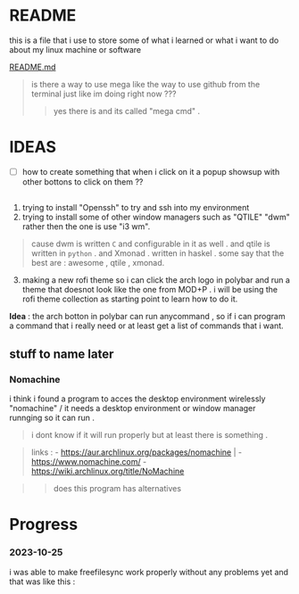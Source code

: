 # README 
this is a file that i use to store some of what i learned or what i want to do about my linux machine or software

[README.md](https://github.com/crisslokman/arch/blob/main/README.md)



> is there a way to use mega like the way to use github from the terminal just like im doing right now ??? 
> >  yes there is and its called "mega cmd" .

# IDEAS 

- [ ] how to create something that when i click on it a popup showsup with other bottons to click on them ?? 

## 
1. trying to install "Openssh" to try and ssh into my environment
2. trying to install some of other window managers such as "QTILE" "dwm" rather then the one is use "i3 wm".

> cause dwm is written `C` and configurable in it as well . and qtile is written in `python` .
> and Xmonad . written in haskel .
> some say that the best are : awesome , qtile , xmonad.

3. making a new rofi theme so i can click the arch logo in polybar and run a theme that doesnot look like the one from MOD+P .
i will be using the rofi theme collection as starting point to learn how to do it.




**Idea** : 
the arch botton in polybar can run anycommand , so if i can  program a command that i really need or at least get a list of commands that i want.



## stuff to name later
### Nomachine 
i think i found a program to acces the desktop environment wirelessly "nomachine" / it needs a desktop environment or window manager runnging so it can run . 
> i dont know if it will run properly but at least there is something .

> links : 
	- https://aur.archlinux.org/packages/nomachine | 
	- https://www.nomachine.com/ 
	- https://wiki.archlinux.org/title/NoMachine
	
>> does this program has alternatives 



# Progress
### 2023-10-25
i was able to make freefilesync work properly without any problems yet and that was like this : 
